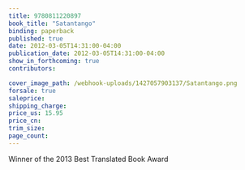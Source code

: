```yaml
---
title: 9780811220897
book_title: "Satantango"
binding: paperback
published: true
date: 2012-03-05T14:31:00-04:00
publication_date: 2012-03-05T14:31:00-04:00
show_in_forthcoming: true
contributors:

cover_image_path: /webhook-uploads/1427057903137/Satantango.png
forsale: true
saleprice:
shipping_charge:
price_us: 15.95
price_cn:
trim_size:
page_count:
---
```

Winner of the 2013 Best Translated Book Award

